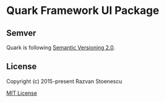 # Quark Framework UI Package

## Semver
Quark is following [Semantic Versioning 2.0](https://semver.org/).

## License

Copyright (c) 2015-present Razvan Stoenescu

[MIT License](http://en.wikipedia.org/wiki/MIT_License)
